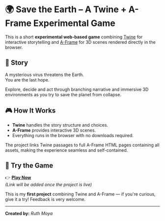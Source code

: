 # 🌍 Save the Earth – A Twine + A-Frame Experimental Game

This is a short **experimental web-based game** combining [Twine](https://twinery.org/) for interactive storytelling and [A-Frame](https://aframe.io/) for 3D scenes rendered directly in the browser.

## 🦠 Story

A mysterious virus threatens the Earth.  
You are the last hope.

Explore, decide and act through branching narrative and immersive 3D environments as you try to save the planet from collapse.

## 🎮 How It Works

- **Twine** handles the story structure and choices.
- **A-Frame** provides interactive 3D scenes.
- Everything runs in the browser with no downloads required.

The project links Twine passages to full A-Frame HTML pages containing all assets, making the experience seamless and self-contained.

## 🚀 Try the Game

👉 [**Play Now**](#)  
*_(Link will be added once the project is live)_*

This is my **first project** combining Twine and A-Frame — if you're curious, give it a try! Feedback is very welcome.

---

**Created by:** *Ruth Moya*  

